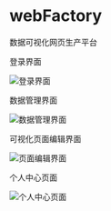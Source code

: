 # webFactory
数据可视化网页生产平台

登录界面

![登录界面](C:\Users\yaosh\Desktop\登录界面.png)

数据管理界面

![数据管理界面](C:\Users\yaosh\Desktop\数据管理界面.png)

可视化页面编辑界面

![页面编辑界面](C:\Users\yaosh\Desktop\页面编辑界面.png)

个人中心页面

![个人中心页面](C:\Users\yaosh\Desktop\个人中心页面.png)

